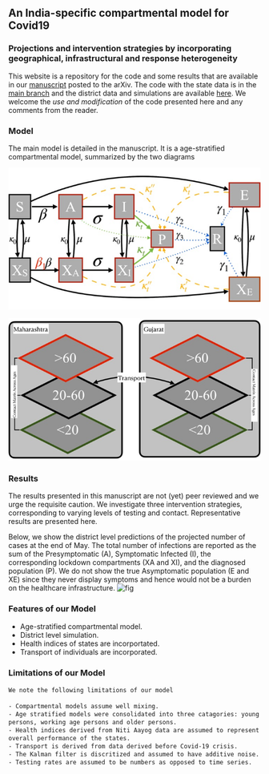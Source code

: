 ## An India-specific compartmental model for Covid19 

### Projections and intervention strategies by incorporating geographical, infrastructural and response heterogeneity

This website is a repository for the code and some results that are available in our [manuscript](https://arxiv.org/abs/2007.14392) posted to the arXiv. The code with the state data is in the [main branch](https://github.com/vinjanampathy/X-SEAIPR) and the district data and simulations are available [here](https://github.com/vinjanampathy/X-SEAIPR/tree/District1). We welcome the _use and modification_ of the code presented here and any comments from the reader.


### Model

The main model is detailed in the manuscript. It is a age-stratified compartmental model, summarized by the two diagrams

![model](/Images/Slide1.jpeg)

![](/Images/Slide2.jpeg)

### Results

The results presented in this manuscript are not (yet) peer reviewed and we urge the requisite caution. We investigate three intervention strategies, corresponding to varying levels of testing and contact. Representative results are presented here.

Below, we show the district level predictions of the projected number of cases at the end of May. The total number of infections are reported as the sum of the Presymptomatic (A), Symptomatic Infected (I), the corresponding lockdown compartments (XA and XI), and the diagnosed population (P). We do not show the true Asymptomatic population (E and XE) since they never display symptoms and hence would not be a burden on the healthcare infrastructure.
![fig](/Images/india_map.jp2)
### Features of our Model
- Age-stratified compartmental model.
- District level simulation.
- Health indices of states are incorportated.
- Transport of individuals are incorporated.

### Limitations of our Model
```
We note the following limitations of our model

- Compartmental models assume well mixing.
- Age stratified models were consolidated into three catagories: young persons, working age persons and older persons. 
- Health indices derived from Niti Aayog data are assumed to represent overall performance of the states.
- Transport is derived from data derived before Covid-19 crisis. 
- The Kalman filter is discritized and assumed to have additive noise.
- Testing rates are assumed to be numbers as opposed to time series.
```
